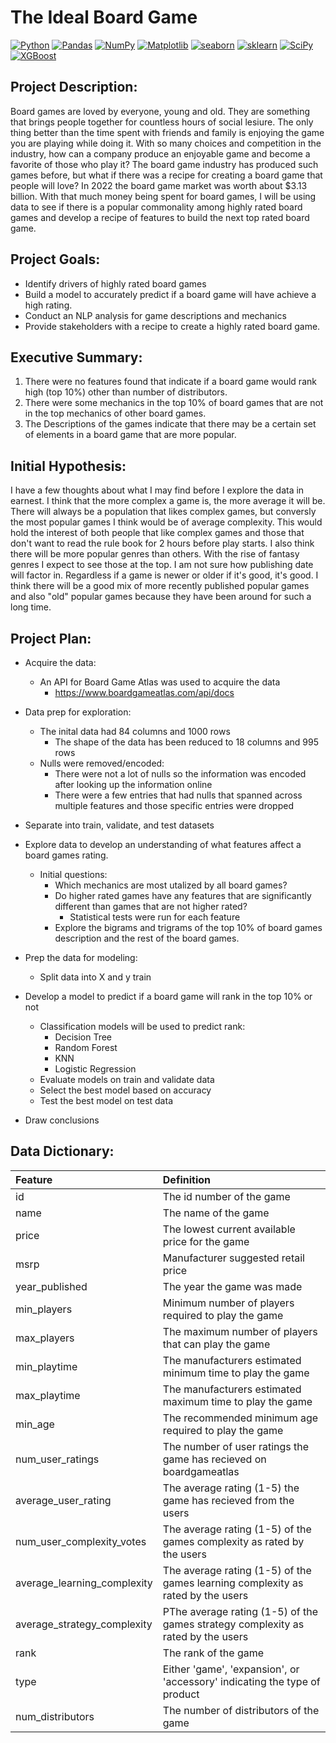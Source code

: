 # The Ideal Board Game
<a href="#"><img alt="Python" src="https://img.shields.io/badge/Python-013243.svg?logo=python&logoColor=blue"></a>
<a href="#"><img alt="Pandas" src="https://img.shields.io/badge/Pandas-150458.svg?logo=pandas&logoColor=white"></a>
<a href="#"><img alt="NumPy" src="https://img.shields.io/badge/Numpy-2a4d69.svg?logo=numpy&logoColor=grey"></a>
<a href="#"><img alt="Matplotlib" src="https://img.shields.io/badge/Matplotlib-8DF9C1.svg?logo=matplotlib&logoColor=blue"></a>
<a href="#"><img alt="seaborn" src="https://img.shields.io/badge/seaborn-65A9A8.svg?logo=pandas&logoColor=white"></a>
<a href="#"><img alt="sklearn" src="https://img.shields.io/badge/sklearn-4b86b4.svg?logo=scikitlearn&logoColor=grey"></a>
<a href="#"><img alt="SciPy" src="https://img.shields.io/badge/SciPy-1560bd.svg?logo=scipy&logoColor=blue"></a>
<a href="#"><img alt="XGBoost" src="https://img.shields.io/badge/XGBoost-1560bd.svg?logo=xgboost&logoColor=blue"></a>


## Project Description:
Board games are loved by everyone, young and old. They are something that brings people together for countless hours of social lesiure. The only thing better than the time spent with friends and family is enjoying the game you are playing while doing it. With so many choices and competition in the industry, how can a company produce an enjoyable game and become a favorite of those who play it? The board game industry has produced such games before, but what if there was a recipe for creating a board game that people will love? In 2022 the board game market was worth about $3.13 billion. With that much money being spent for board games, I will be using data to see if there is a popular commonality among highly rated board games and develop a recipe of features to build the next top rated board game.

## Project Goals:
* Identify drivers of highly rated board games
* Build a model to accurately predict if a board game will have achieve a high rating.
* Conduct an NLP analysis for game descriptions and mechanics
* Provide stakeholders with a recipe to create a highly rated board game.


## Executive Summary:
1. There were no features found that indicate if a board game would rank high (top 10%) other than number of distributors.
2. There were some mechanics in the top 10% of board games that are not in the top mechanics of other board games.
3. The Descriptions of the games indicate that there may be a certain set of elements in a board game that are more popular.


## Initial Hypothesis:
I have a few thoughts about what I may find before I explore the data in earnest. I think that the more complex a game is, the more average it will be. There will always be a population that likes complex games, but conversly the most popular games I think would be of average complexity. This would hold the interest of both people that like complex games and those that don't want to read the rule book for 2 hours before play starts. I also think there will be more popular genres than others. With the rise of fantasy genres I expect to see those at the top. I am not sure how publishing date will factor in. Regardless if a game is newer or older if it's good, it's good. I think there will be a good mix of more recently published popular games and also "old" popular games because they have been around for such a long time.

## Project Plan:

* Acquire the data:
  * An API for Board Game Atlas was used to acquire the data
      * https://www.boardgameatlas.com/api/docs

* Data prep for exploration:
    * The inital data had 84 columns and 1000 rows
        * The shape of the data has been reduced to 18 columns and 995 rows
    * Nulls were removed/encoded:
        * There were not a lot of nulls so the information was encoded after looking up the information online
        * There were a few entries that had nulls that spanned across multiple features and those specific entries were dropped
        
* Separate into train, validate, and test datasets
 
* Explore data to develop an understanding of what features affect a board games rating.
   * Initial questions:
       * Which mechanics are most utalized by all board games?
       * Do higher rated games have any features that are significantly different than games that are not higher rated?
           * Statistical tests were run for each feature
       * Explore the bigrams and trigrams of the top 10% of board games description and the rest of the board games.
       
* Prep the data for modeling:
    * Split data into X and y train

* Develop a model to predict if a board game will rank in the top 10% or not
   * Classification models will be used to predict rank:
       * Decision Tree
       * Random Forest
       * KNN
       * Logistic Regression
   * Evaluate models on train and validate data
   * Select the best model based on accuracy
   * Test the best model on test data
 
* Draw conclusions

## Data Dictionary:


| Feature | Definition |
|:--------|:-----------|
|id| The id number of the game|
|name| The name of the game|
|price| The lowest current available price for the game|
|msrp| Manufacturer suggested retail price|
|year_published| The year the game was made|
|min_players| Minimum number of players required to play the game|
|max_players| The maximum number of players that can play the game|
|min_playtime| The manufacturers estimated minimum time to play the game|
|max_playtime| The manufacturers estimated maximum time to play the game|
|min_age| The recommended minimum age required to play the game|
|num_user_ratings| The number of user ratings the game has recieved on boardgameatlas|
|average_user_rating| The average rating (1-5) the game has recieved from the users|
|num_user_complexity_votes| The average rating (1-5) of the games complexity as rated by the users|
|average_learning_complexity| The average rating (1-5) of the games learning complexity as rated by the users|
|average_strategy_complexity| PThe average rating (1-5) of the games strategy complexity as rated by the users|
|rank| The rank of the game|
|type| Either 'game', 'expansion', or 'accessory' indicating the type of product|
|num_distributors| The number of distributors of the game|
